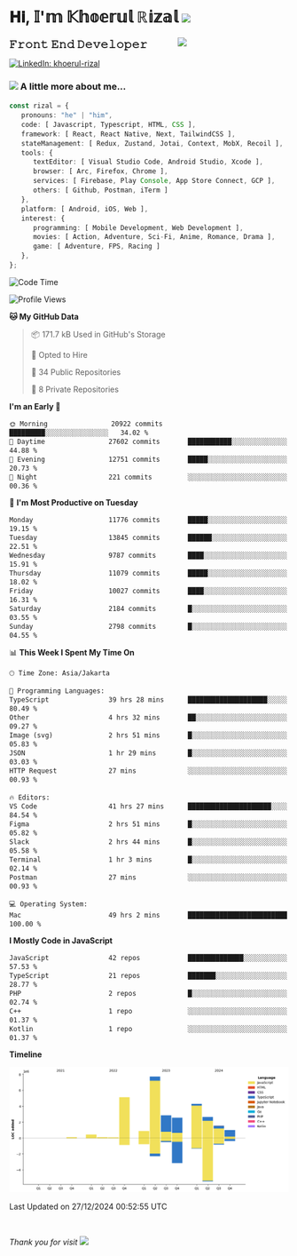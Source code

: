 <h1> 𝐇𝐢, 𝕀'𝕞 𝕂𝕙𝕠𝕖𝕣𝕦𝕝 ℝ𝕚𝕫𝕒𝕝 <img src="https://media.giphy.com/media/mGcNjsfWAjY5AEZNw6/giphy.gif" width="50"></h1>
<img align='right' src="https://media.giphy.com/media/v1.Y2lkPTc5MGI3NjExOWI2ajR2NGJubzBsZHFuaHMwajRrcDNsNXJwOG8yb3F0NjhkNXF4OSZlcD12MV9pbnRlcm5hbF9naWZfYnlfaWQmY3Q9cw/fkZukR450RQ1qnGaq9/giphy.gif" width="200">
<strong style="font-size:20px;">𝙵𝚛𝚘𝚗𝚝 𝙴𝚗𝚍 𝙳𝚎𝚟𝚎𝚕𝚘𝚙𝚎𝚛</strong>
</p></em>

[![LinkedIn: khoerul-rizal](https://img.shields.io/badge/khoerul--rizal-blue?style=flat-square&logo=Linkedin&logoColor=white&link=https://www.linkedin.com/in/khoerul-rizal/)](https://www.linkedin.com/in/khoerul-rizal/)

### <img src="https://media.giphy.com/media/VgCDAzcKvsR6OM0uWg/giphy.gif" width="50"> A little more about me...

```typescript
const rizal = {
   pronouns: "he" | "him",
   code: [ Javascript, Typescript, HTML, CSS ],
   framework: [ React, React Native, Next, TailwindCSS ],
   stateManagement: [ Redux, Zustand, Jotai, Context, MobX, Recoil ],
   tools: {
      textEditor: [ Visual Studio Code, Android Studio, Xcode ],
      browser: [ Arc, Firefox, Chrome ],
      services: [ Firebase, Play Console, App Store Connect, GCP ],
      others: [ Github, Postman, iTerm ]
   },
   platform: [ Android, iOS, Web ],
   interest: {
      programming: [ Mobile Development, Web Development ],
      movies: [ Action, Adventure, Sci-Fi, Anime, Romance, Drama ],
      game: [ Adventure, FPS, Racing ]
   },
};
```

<!--START_SECTION:waka-->
![Code Time](http://img.shields.io/badge/Code%20Time-1%2C926%20hrs%2023%20mins-blue)

![Profile Views](http://img.shields.io/badge/Profile%20Views-0-blue)

**🐱 My GitHub Data** 

> 📦 171.7 kB Used in GitHub's Storage 
 > 
> 💼 Opted to Hire
 > 
> 📜 34 Public Repositories 
 > 
> 🔑 8 Private Repositories 
 > 
**I'm an Early 🐤** 

```text
🌞 Morning                20922 commits       █████████░░░░░░░░░░░░░░░░   34.02 % 
🌆 Daytime                27602 commits       ███████████░░░░░░░░░░░░░░   44.88 % 
🌃 Evening                12751 commits       █████░░░░░░░░░░░░░░░░░░░░   20.73 % 
🌙 Night                  221 commits         ░░░░░░░░░░░░░░░░░░░░░░░░░   00.36 % 
```
📅 **I'm Most Productive on Tuesday** 

```text
Monday                   11776 commits       █████░░░░░░░░░░░░░░░░░░░░   19.15 % 
Tuesday                  13845 commits       ██████░░░░░░░░░░░░░░░░░░░   22.51 % 
Wednesday                9787 commits        ████░░░░░░░░░░░░░░░░░░░░░   15.91 % 
Thursday                 11079 commits       █████░░░░░░░░░░░░░░░░░░░░   18.02 % 
Friday                   10027 commits       ████░░░░░░░░░░░░░░░░░░░░░   16.31 % 
Saturday                 2184 commits        █░░░░░░░░░░░░░░░░░░░░░░░░   03.55 % 
Sunday                   2798 commits        █░░░░░░░░░░░░░░░░░░░░░░░░   04.55 % 
```


📊 **This Week I Spent My Time On** 

```text
🕑︎ Time Zone: Asia/Jakarta

💬 Programming Languages: 
TypeScript               39 hrs 28 mins      ████████████████████░░░░░   80.49 % 
Other                    4 hrs 32 mins       ██░░░░░░░░░░░░░░░░░░░░░░░   09.27 % 
Image (svg)              2 hrs 51 mins       █░░░░░░░░░░░░░░░░░░░░░░░░   05.83 % 
JSON                     1 hr 29 mins        █░░░░░░░░░░░░░░░░░░░░░░░░   03.03 % 
HTTP Request             27 mins             ░░░░░░░░░░░░░░░░░░░░░░░░░   00.93 % 

🔥 Editors: 
VS Code                  41 hrs 27 mins      █████████████████████░░░░   84.54 % 
Figma                    2 hrs 51 mins       █░░░░░░░░░░░░░░░░░░░░░░░░   05.82 % 
Slack                    2 hrs 44 mins       █░░░░░░░░░░░░░░░░░░░░░░░░   05.58 % 
Terminal                 1 hr 3 mins         █░░░░░░░░░░░░░░░░░░░░░░░░   02.14 % 
Postman                  27 mins             ░░░░░░░░░░░░░░░░░░░░░░░░░   00.93 % 

💻 Operating System: 
Mac                      49 hrs 2 mins       █████████████████████████   100.00 % 
```

**I Mostly Code in JavaScript** 

```text
JavaScript               42 repos            ██████████████░░░░░░░░░░░   57.53 % 
TypeScript               21 repos            ███████░░░░░░░░░░░░░░░░░░   28.77 % 
PHP                      2 repos             █░░░░░░░░░░░░░░░░░░░░░░░░   02.74 % 
C++                      1 repo              ░░░░░░░░░░░░░░░░░░░░░░░░░   01.37 % 
Kotlin                   1 repo              ░░░░░░░░░░░░░░░░░░░░░░░░░   01.37 % 
```



**Timeline**

![Lines of Code chart](https://raw.githubusercontent.com/khoerulrizal/khoerulrizal/main/assets/bar_graph.png)


 Last Updated on 27/12/2024 00:52:55 UTC
<!--END_SECTION:waka-->
</details>
<br/>

<em>Thank you for visit</em> <img src="https://media.giphy.com/media/v1.Y2lkPTc5MGI3NjExcHdvNm1qZWtjaGw0ZjdwM3Z3NnY2dHlueTVuODBta2FiY20wM2YybSZlcD12MV9pbnRlcm5hbF9naWZfYnlfaWQmY3Q9cw/tV25tpdKqdFa9x81k2/giphy.gif" width="40">
